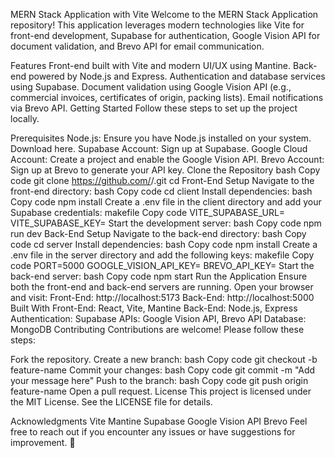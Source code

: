 MERN Stack Application with Vite
Welcome to the MERN Stack Application repository! This application leverages modern technologies like Vite for front-end development, Supabase for authentication, Google Vision API for document validation, and Brevo API for email communication.


Features
Front-end built with Vite and modern UI/UX using Mantine.
Back-end powered by Node.js and Express.
Authentication and database services using Supabase.
Document validation using Google Vision API (e.g., commercial invoices, certificates of origin, packing lists).
Email notifications via Brevo API.
Getting Started
Follow these steps to set up the project locally.

Prerequisites
Node.js: Ensure you have Node.js installed on your system. Download here.
Supabase Account: Sign up at Supabase.
Google Cloud Account: Create a project and enable the Google Vision API.
Brevo Account: Sign up at Brevo to generate your API key.
Clone the Repository
bash
Copy code
git clone https://github.com/<your-username>/<your-repository-name>.git
cd <your-repository-name>
Front-End Setup
Navigate to the front-end directory:
bash
Copy code
cd client
Install dependencies:
bash
Copy code
npm install
Create a .env file in the client directory and add your Supabase credentials:
makefile
Copy code
VITE_SUPABASE_URL=<your-supabase-url>
VITE_SUPABASE_KEY=<your-supabase-key>
Start the development server:
bash
Copy code
npm run dev
Back-End Setup
Navigate to the back-end directory:
bash
Copy code
cd server
Install dependencies:
bash
Copy code
npm install
Create a .env file in the server directory and add the following keys:
makefile
Copy code
PORT=5000
GOOGLE_VISION_API_KEY=<your-google-vision-api-key>
BREVO_API_KEY=<your-brevo-api-key>
Start the back-end server:
bash
Copy code
npm start
Run the Application
Ensure both the front-end and back-end servers are running.
Open your browser and visit:
Front-End: http://localhost:5173
Back-End: http://localhost:5000
Built With
Front-End: React, Vite, Mantine
Back-End: Node.js, Express
Authentication: Supabase
APIs: Google Vision API, Brevo API
Database: MongoDB
Contributing
Contributions are welcome! Please follow these steps:

Fork the repository.
Create a new branch:
bash
Copy code
git checkout -b feature-name
Commit your changes:
bash
Copy code
git commit -m "Add your message here"
Push to the branch:
bash
Copy code
git push origin feature-name
Open a pull request.
License
This project is licensed under the MIT License. See the LICENSE file for details.

Acknowledgments
Vite
Mantine
Supabase
Google Vision API
Brevo
Feel free to reach out if you encounter any issues or have suggestions for improvement. 🎉
